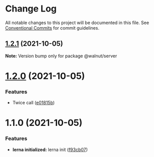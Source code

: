 # Change Log

All notable changes to this project will be documented in this file.
See [Conventional Commits](https://conventionalcommits.org) for commit guidelines.

## [1.2.1](https://github.com/mrTurkay/tryouts.yarn-workspaces/compare/v1.2.0...v1.2.1) (2021-10-05)

**Note:** Version bump only for package @walnut/server





# [1.2.0](https://github.com/mrTurkay/tryouts.yarn-workspaces/compare/v1.1.0...v1.2.0) (2021-10-05)


### Features

* Twice call ([e01815b](https://github.com/mrTurkay/tryouts.yarn-workspaces/commit/e01815b2f65adaf31306fb95e50282a82326d23b))





# 1.1.0 (2021-10-05)


### Features

* **lerna initialized:** lerna init ([f93cb07](https://github.com/mrTurkay/tryouts.yarn-workspaces/commit/f93cb070a4c425265c751f62de68ef065cc9cc3a))
